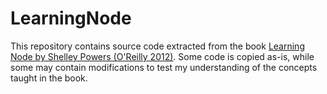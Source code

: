 # LearningNode
This repository contains source code extracted from the book [Learning Node by Shelley Powers (O'Reilly 2012)](http://shop.oreilly.com/product/0636920024606.do). Some code is copied as-is, while some may contain modifications to test my understanding  of the concepts taught in the book.
